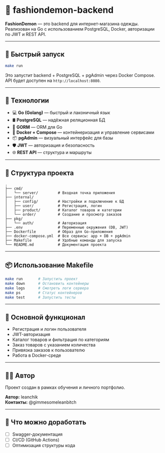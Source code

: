 # 🧥 fashiondemon-backend

**FashionDemon** — это backend для интернет-магазина одежды. Реализован на Go с использованием PostgreSQL, Docker, авторизации по JWT и REST API.

---

## 🚀 Быстрый запуск

```bash
make run
```

Это запустит backend + PostgreSQL + pgAdmin через Docker Compose.  
API будет доступен на `http://localhost:8080`.

---

## 🧰 Технологии

- 💻 **Go (Golang)** — быстрый и лаконичный язык
- 🛢️ **PostgreSQL** — надёжная реляционная БД
- 🔄 **GORM** — ORM для Go
- 🐳 **Docker + Compose** — контейнеризация и управление сервисами
- 📦 **pgAdmin** — визуальный интерфейс для базы
- 🛡️ **JWT** — авторизация и безопасность
- 🌐 **REST API** — структура и маршруты

---

## 📁 Структура проекта

```text
.
├── cmd/
│   └── server/         # Входная точка приложения
├── internal/
│   ├── config/         # Настройки и подключение к БД
│   ├── user/           # Регистрация, логин
│   ├── product/        # Каталог товаров и категории
│   └── order/          # Создание и просмотр заказов
├── pkg/
│   └── auth/           # Авторизация
├── .env                # Переменные окружения (DB, JWT)
├── Dockerfile          # Образ для Go-приложения
├── docker-compose.yml  # Все сервисы: app + DB + pgAdmin
├── Makefile            # Удобные команды для запуска
└── README.md           # Документация проекта
```

---

## 📦 Использование Makefile

```bash
make run       # Запустить проект
make down      # Остановить контейнеры
make logs      # Смотреть логи сервера
make ps        # Статус контейнеров
make test      # Запустить тесты
```

---

## 📌 Основной функционал

- Регистрация и логин пользователя
- JWT-авторизация
- Каталог товаров и фильтрация по категориям
- Заказ товаров с указанием количества
- Привязка заказов к пользователю
- Работа в Docker-среде

---

## 👨‍💻 Автор

Проект создан в рамках обучения и личного портфолио.

**Автор:** leanchik  
**Контакты:** @gimmesomeleanbitch

---

## 🧠 Что можно доработать

- [ ] Swagger-документация
- [ ] CI/CD (GitHub Actions)
- [ ] Оптимизация структуры кода
